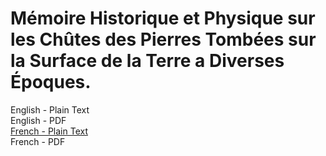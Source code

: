 # Mémoire Historique et Physique sur les Chûtes des Pierres Tombées sur la Surface de la Terre a Diverses Époques.

English - Plain Text  
English - PDF  
[French - Plain Text](full-text-french.md)  
French - PDF
